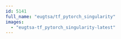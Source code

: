 ```yaml
---
id: 5141
full_name: "eugtsa/tf_pytorch_singularity"
images: 
  - "eugtsa-tf_pytorch_singularity-latest"
---
```

